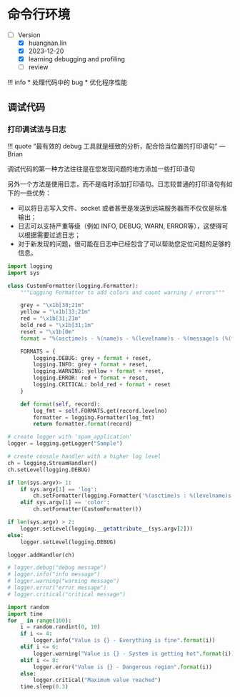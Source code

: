 # 命令行环境
- [ ] Version
    * [x] huangnan.lin
    * [x] 2023-12-20 
    * [x] learning debugging and profiling
    * [ ] review

!!! info
    * 处理代码中的 bug
    * 优化程序性能

## 调试代码

### 打印调试法与日志
!!! quote
    “最有效的 debug 工具就是细致的分析，配合恰当位置的打印语句” — Brian

调试代码的第一种方法往往是在您发现问题的地方添加一些打印语句

另外一个方法是使用日志，而不是临时添加打印语句。日志较普通的打印语句有如下的一些优势：

* 可以将日志写入文件、socket 或者甚至是发送到远端服务器而不仅仅是标准输出；
* 日志可以支持严重等级（例如 INFO, DEBUG, WARN, ERROR等），这使得可以根据需要过滤日志；
* 对于新发现的问题，很可能在日志中已经包含了可以帮助您定位问题的足够的信息。

```python
import logging
import sys

class CustomFormatter(logging.Formatter):
    """Logging Formatter to add colors and count warning / errors"""

    grey = "\x1b[38;21m"
    yellow = "\x1b[33;21m"
    red = "\x1b[31;21m"
    bold_red = "\x1b[31;1m"
    reset = "\x1b[0m"
    format = "%(asctime)s - %(name)s - %(levelname)s - %(message)s (%(filename)s:%(lineno)d)"

    FORMATS = {
        logging.DEBUG: grey + format + reset,
        logging.INFO: grey + format + reset,
        logging.WARNING: yellow + format + reset,
        logging.ERROR: red + format + reset,
        logging.CRITICAL: bold_red + format + reset
    }

    def format(self, record):
        log_fmt = self.FORMATS.get(record.levelno)
        formatter = logging.Formatter(log_fmt)
        return formatter.format(record)

# create logger with 'spam_application'
logger = logging.getLogger("Sample")

# create console handler with a higher log level
ch = logging.StreamHandler()
ch.setLevel(logging.DEBUG)

if len(sys.argv)> 1:
    if sys.argv[1] == 'log':
        ch.setFormatter(logging.Formatter('%(asctime)s : %(levelname)s : %(name)s : %(message)s'))
    elif sys.argv[1] == 'color':
        ch.setFormatter(CustomFormatter())

if len(sys.argv) > 2:
    logger.setLevel(logging.__getattribute__(sys.argv[2]))
else:
    logger.setLevel(logging.DEBUG)

logger.addHandler(ch)

# logger.debug("debug message")
# logger.info("info message")
# logger.warning("warning message")
# logger.error("error message")
# logger.critical("critical message")

import random
import time
for _ in range(100):
    i = random.randint(0, 10)
    if i <= 4:
        logger.info("Value is {} - Everything is fine".format(i))
    elif i <= 6:
        logger.warning("Value is {} - System is getting hot".format(i))
    elif i <= 8:
        logger.error("Value is {} - Dangerous region".format(i))
    else:
        logger.critical("Maximum value reached")
    time.sleep(0.3)
```